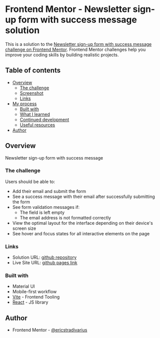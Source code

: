 # Frontend Mentor - Newsletter sign-up form with success message solution

This is a solution to the [Newsletter sign-up form with success message challenge on Frontend Mentor](https://www.frontendmentor.io/challenges/newsletter-signup-form-with-success-message-3FC1AZbNrv). Frontend Mentor challenges help you improve your coding skills by building realistic projects.

## Table of contents

- [Overview](#overview)
  - [The challenge](#the-challenge)
  - [Screenshot](#screenshot)
  - [Links](#links)
- [My process](#my-process)
  - [Built with](#built-with)
  - [What I learned](#what-i-learned)
  - [Continued development](#continued-development)
  - [Useful resources](#useful-resources)
- [Author](#author)

## Overview

Newsletter sign-up form with success message

### The challenge

Users should be able to:

- Add their email and submit the form
- See a success message with their email after successfully submitting the form
- See form validation messages if:
  - The field is left empty
  - The email address is not formatted correctly
- View the optimal layout for the interface depending on their device's screen size
- See hover and focus states for all interactive elements on the page

### Links

- Solution URL: [github repository](https://github.com/florinatanasoaei155/newsletter-sign-up-with-success-message)
- Live Site URL: [github pages link](https://florinatanasoaei155.github.io/newsletter-sign-up-with-success-message/)

### Built with

- Material UI
- Mobile-first workflow
- [Vite](https://vitejs.dev/) - Frontend Tooling
- [React](https://reactjs.org/) - JS library

## Author

- Frontend Mentor - [@ericstradivarius](https://www.frontendmentor.io/profile/ericstradivarius)
